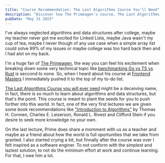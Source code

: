 ```yaml
---
title: "Course Recommendation: The Last Algorithms Course You'll Need"
description: "Discover how The Primeagen's course, The Last Algorithms Course You Will Ever Need, reignited my passion for algorithms and data structures."
pubDate: "May 31 2023"
---
```


I've always neglected algorithms and data structures after college, maybe my teacher never got me excited for Linked Lists, maybe Java wasn't my cup of tea, maybe I never though of any use case when a simple array list could solve 99% of my issues or maybe college was too hard back then and I had alot on my back. 

I'm a huge fan of [The Primeagen](https://twitter.com/ThePrimeagen), the way you can feel his excitement when breaking down some very technical topic like [benchmarking Go vs TS vs Rust](https://youtu.be/Z0GX2mTUtfo) is seccond to none. So, when I heard about his course at [Frontend Masters](https://frontendmasters.com/) I immediately pushed it to the top of my to-do list.

[The Last Algorithms Course you will ever need](https://frontendmasters.com/courses/algorithms/) might be a deceiving name, in fact, there is so much to learn about algorithms and data structures, but that's the point. This course is meant to plant the seeds for you to push forther into this world. In fact, one of the very first lectures we are given some book recommendations like ["Introduction to Algorithms"](https://www.amazon.com/Introduction-Algorithms-fourth-Thomas-Cormen-ebook/dp/B094WZNKP2) by Thomas H. Cormen, Charles E. Leiserson, Ronald L. Rivest and Clifford Stein  if you desire to seek more knowledge no your own.

On the last lecture, Prime does share a momment with us as a teacher and maybe as a friend about how the world is full oportunities that we take from granted. I also started crying a bit, but finnally after the course was over I felt inspired as a software enginer. To not conform with the simplest and laziest solution, to not do the minimum effort at work and continue learning. For that, I owe him a lot.
